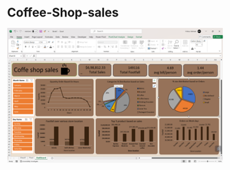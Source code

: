 # Coffee-Shop-sales
![Cofee_shop](https://github.com/Firdousrahmani/Coffee-Shop-sales/blob/main/Screenshot%20(107).png)
